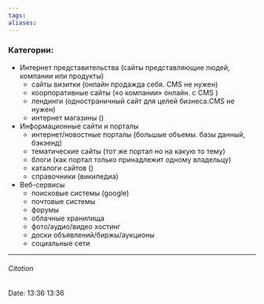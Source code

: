 ```yaml
---
tags: 
aliases: 
---
```

### Категории:
- Интернет представительства (сайты представляющие людей, компании или продукты)
	- сайты визитки (онлайн продажда себя. CMS  не нужен) 
	- коорпоративные сайты («о компании» онлайн. с CMS  )
	- лендинги (одностраничный сайт для целей бизнеса.CMS  не нужен)
	- интернет магазины ()
- Информационные сайти и порталы
	- интернет/новостные порталы (большые объемы. базы данный, бэкэенд)
	- тематические сайты (тот же портал но на какую то тему)
	- блоги (как портал только принадлежит одному владельцу)
	- каталоги сайтов ()
	- справочники (википедиа)
- Веб-сервисы
	- поисковые системы (google)
	- почтовые системы 
	- форумы 
	-  облачные хранилища
	-  фото/аудио/видео хостинг 
	-  доски объявлений/биржы/аукционы
	-  социальные сети

---
###### Citation
Date: 13:36 13:36
